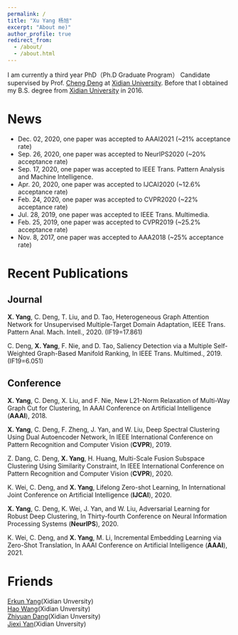 ```yaml
---
permalink: /
title: "Xu Yang 杨旭"
excerpt: "About me)"
author_profile: true
redirect_from: 
  - /about/
  - /about.html
---
```


I am currently a third year PhD（Ph.D Graduate Program） Candidate supervised by Prof. [Cheng Deng](http://see.xidian.edu.cn/faculty/chdeng/) at [Xidian University](http://www.xidian.edu.cn/). Before that I obtained my B.S. degree from [Xidian University](http://www.xidian.edu.cn/) in 2016.


News
======
* Dec. 02, 2020, one paper was accepted to AAAI2021 (~21% acceptance rate)
* Sep. 26, 2020, one paper was accepted to NeurIPS2020 (~20% acceptance rate)
* Sep. 17, 2020, one paper was accepted to IEEE Trans. Pattern Analysis and Machine Intelligence.
* Apr. 20, 2020, one paper was accepted to IJCAI2020 (~12.6% acceptance rate)
* Feb. 24, 2020, one paper was accepted to CVPR2020 (~22% acceptance rate)
* Jul. 28, 2019, one paper was accepted to IEEE Trans. Multimedia.
* Feb. 25, 2019, one paper was accepted to CVPR2019 (~25.2% acceptance rate)
* Nov. 8, 2017, one paper was accepted to AAA2018 (~25% acceptance rate)



Recent Publications
======

Journal
------
__X. Yang__, C. Deng, T. Liu, and D. Tao, Heterogeneous Graph Attention Network for Unsupervised Multiple-Target Domain Adaptation, IEEE Trans. Pattern Anal. Mach. Intell., 2020. (IF19=17.861)

C. Deng, __X. Yang__, F. Nie, and D. Tao, Saliency Detection via a Multiple Self-Weighted Graph-Based Manifold Ranking, In IEEE Trans. Multimed., 2019. (IF19=6.051)

Conference
------
__X. Yang__, C. Deng, X. Liu, and F. Nie, New L21-Norm Relaxation of Multi-Way Graph Cut for Clustering, In AAAI Conference on Artificial Intelligence (__AAAI__), 2018.

__X. Yang__, C. Deng, F. Zheng, J. Yan, and W. Liu, Deep Spectral Clustering Using Dual Autoencoder Network, In IEEE International Conference on Pattern Recognition and Computer Vision (__CVPR__), 2019.

Z. Dang, C. Deng, __X. Yang__, H. Huang, Multi-Scale Fusion Subspace Clustering Using Similarity Constraint, In IEEE International Conference on Pattern Recognition and Computer Vision (__CVPR__), 2020.

K. Wei, C. Deng, and __X. Yang__, Lifelong Zero-shot Learning, In International Joint Conference on Artificial Intelligence (__IJCAI__), 2020.

__X. Yang__, C. Deng, K. Wei, J. Yan, and W. Liu, Adversarial Learning for Robust Deep Clustering, In Thirty-fourth Conference on Neural Information Processing Systems (__NeurIPS__), 2020.

K. Wei, C. Deng, and __X. Yang__, M. Li, Incremental Embedding Learning via Zero-Shot Translation, In AAAI Conference on Artificial Intelligence (__AAAI__), 2021.

Friends
======
[Erkun Yang](https://yangerkun.github.io/)(Xidian Unversity)  
[Hao Wang](https://haowang1992.github.io/)(Xidian Unversity)   
[Zhiyuan Dang](https://zhiyuandang.github.io/)(Xidian Unversity)  
[Jiexi Yan](https://JiexiYan.github.io)(Xidian Unversity)  
